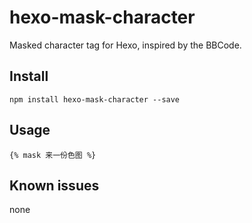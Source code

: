 # hexo-mask-character #

Masked character tag for Hexo, inspired by the BBCode.

## Install ##

```
npm install hexo-mask-character --save
```

## Usage ##

`{% mask 来一份色图 %}`

## Known issues ##

none

